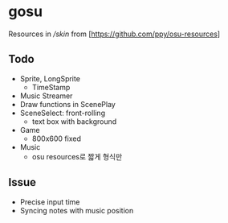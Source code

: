 # gosu

Resources in */skin* from [https://github.com/ppy/osu-resources]


## Todo
* Sprite, LongSprite
    * TimeStamp
* Music Streamer
* Draw functions in ScenePlay
* SceneSelect: front-rolling
    * text box with background
* Game
    * 800x600 fixed
* Music
    * osu resources로 짧게 형식만

## Issue
* Precise input time 
* Syncing notes with music position